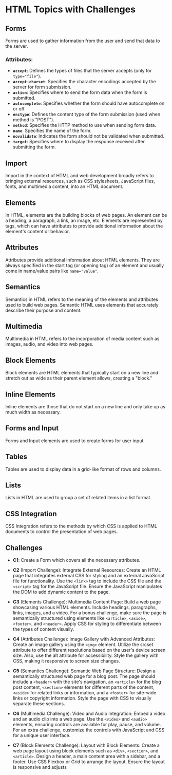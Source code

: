 # HTML Topics with Challenges

## Forms
Forms are used to gather information from the user and send that data to the server.

### Attributes:
- **`accept`**: Defines the types of files that the server accepts (only for `type="file"`).
- **`accept-charset`**: Specifies the character encodings accepted by the server for form submission.
- **`action`**: Specifies where to send the form data when the form is submitted.
- **`autocomplete`**: Specifies whether the form should have autocomplete on or off.
- **`enctype`**: Defines the content type of the form submission (used when method is "POST").
- **`method`**: Specifies the HTTP method to use when sending form data.
- **`name`**: Specifies the name of the form.
- **`novalidate`**: Indicates the form should not be validated when submitted.
- **`target`**: Specifies where to display the response received after submitting the form.

## Import
Import in the context of HTML and web development broadly refers to bringing external resources, such as CSS stylesheets, JavaScript files, fonts, and multimedia content, into an HTML document.

## Elements
In HTML, elements are the building blocks of web pages. An element can be a heading, a paragraph, a link, an image, etc. Elements are represented by tags, which can have attributes to provide additional information about the element's content or behavior.

## Attributes
Attributes provide additional information about HTML elements. They are always specified in the start tag (or opening tag) of an element and usually come in name/value pairs like `name="value"`.

## Semantics
Semantics in HTML refers to the meaning of the elements and attributes used to build web pages. Semantic HTML uses elements that accurately describe their purpose and content.

## Multimedia
Multimedia in HTML refers to the incorporation of media content such as images, audio, and video into web pages.

## Block Elements
Block elements are HTML elements that typically start on a new line and stretch out as wide as their parent element allows, creating a "block."

## Inline Elements
Inline elements are those that do not start on a new line and only take up as much width as necessary.

## Forms and Input
Forms and Input elements are used to create forms for user input.

## Tables
Tables are used to display data in a grid-like format of rows and columns.

## Lists
Lists in HTML are used to group a set of related items in a list format.

## CSS Integration
CSS Integration refers to the methods by which CSS is applied to HTML documents to control the presentation of web pages.

## Challenges

- **C1**: Create a Form which covers all the necessary attributes.

- **C2** (Import Challenge): Integrate External Resources: Create an HTML page that integrates external CSS for styling and an external JavaScript file for functionality. Use the `<link>` tag to include the CSS file and the `<script>` tag for the JavaScript file. Ensure the JavaScript manipulates the DOM to add dynamic content to the page.

- **C3** (Elements Challenge): Multimedia Content Page: Build a web page showcasing various HTML elements. Include headings, paragraphs, links, images, and a video. For a bonus challenge, make sure the page is semantically structured using elements like `<article>`, `<aside>`, `<footer>`, and `<header>`. Apply CSS for styling to differentiate between the types of content visually.

- **C4** (Attributes Challenge): Image Gallery with Advanced Attributes: Create an image gallery using the `<img>` element. Utilize the srcset attribute to offer different resolutions based on the user's device screen size. Also, use the alt attribute for accessibility. Style the gallery with CSS, making it responsive to screen size changes.

- **C5** (Semantics Challenge): Semantic Web Page Structure: Design a semantically structured web page for a blog post. The page should include a `<header>` with the site's navigation, an `<article>` for the blog post content, `<section>` elements for different parts of the content, `<aside>` for related links or information, and a `<footer>` for site-wide links or copyright information. Style the page with CSS to visually separate these sections.

- **C6** (Multimedia Challenge): Video and Audio Integration: Embed a video and an audio clip into a web page. Use the `<video>` and `<audio>` elements, ensuring controls are available for play, pause, and volume. For an extra challenge, customize the controls with JavaScript and CSS for a unique user interface.

- **C7** (Block Elements Challenge): Layout with Block Elements: Create a web page layout using block elements such as `<div>`, `<section>`, and `<article>`. Design a header, a main content area with a sidebar, and a footer. Use CSS Flexbox or Grid to arrange the layout. Ensure the layout is responsive and adjusts
